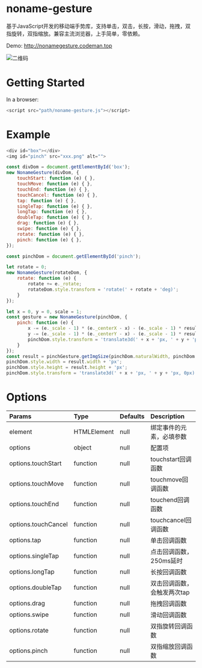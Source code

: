 # noname-gesture
基于JavaScript开发的移动端手势库，支持单击，双击，长按，滑动，拖拽，双指旋转，双指缩放。兼容主流浏览器，上手简单，零依赖。

Demo: http://nonamegesture.codeman.top

![二维码](http://nonamegesture.codeman.top/src/images/qrcode.png)

# Getting Started
In a browser:
```javascript
<script src="path/noname-gesture.js"></script>
```

# Example
```javascript
<div id="box"></div>
<img id="pinch" src="xxx.png" alt="">

const divDom = document.getElementById('box');
new NonameGesture(divDom, {
	touchStart: function (e) { },
	touchMove: function (e) { },
	touchEnd: function (e) { },
	touchCancel: function (e) { },
	tap: function (e) { },
	singleTap: function (e) { },
	longTap: function (e) { },
	doubleTap: function (e) { },
	drag: function (e) { },
	swipe: function (e) { },
	rotate: function (e) { },
	pinch: function (e) { },
});

const pinchDom = document.getElementById('pinch');

let rotate = 0;
new NonameGesture(rotateDom, {
	rotate: function (e) {
		rotate += e._rotate;
		rotateDom.style.transform = 'rotate(' + rotate + 'deg)';
	}
});

let x = 0, y = 0, scale = 1;
const gesture = new NonameGesture(pinchDom, {
	pinch: function (e) {
		x -= (e._scale - 1) * (e._centerX - x) - (e._scale - 1) * result.width * 0.5 - (e._centerX - e._lastCenterX);
		y -= (e._scale - 1) * (e._centerY - x) - (e._scale - 1) * result.height * 0.5 - (e._centerY - e._lastCenterY);
		pinchDom.style.transform = 'translate3d(' + x + 'px, ' + y + 'px, 0px) scale(' + scale + ')';
	}
});
const result = pinchGesture.getImgSize(pinchDom.naturalWidth, pinchDom.naturalHeight, window.innerWidth, window.innerHeight);
pinchDom.style.width = result.width + 'px';
pinchDom.style.height = result.height + 'px';
pinchDom.style.transform = 'translate3d(' + x + 'px, ' + y + 'px, 0px) scale(1)';
```

# Options
| Params | Type | Defaults | Description |
| :---- | :---- | :---- | :---- |
| element | HTMLElement | null | 绑定事件的元素，必填参数 |
| options | object | null | 配置项 |
| options.touchStart | function | null | touchstart回调函数 |
| options.touchMove | function | null | touchmove回调函数 |
| options.touchEnd | function | null | touchend回调函数 |
| options.touchCancel | function | null | touchcancel回调函数 |
| options.tap | function | null | 单击回调函数 |
| options.singleTap | function | null | 点击回调函数，250ms延时 |
| options.longTap | function | null | 长按回调函数 |
| options.doubleTap | function | null | 双击回调函数，会触发两次tap |
| options.drag | function | null | 拖拽回调函数 |
| options.swipe | function | null | 滑动回调函数 |
| options.rotate | function | null | 双指旋转回调函数 |
| options.pinch | function | null | 双指缩放回调函数 |